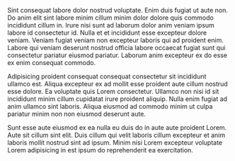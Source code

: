 Sint consequat labore dolor nostrud voluptate. Enim duis fugiat ut aute non. Do anim elit sint labore minim cillum minim dolor dolore quis commodo incididunt cillum in. Irure nisi sunt ad laborum dolor anim veniam ipsum labore id consectetur id. Nulla et et incididunt esse excepteur dolore veniam. Veniam fugiat veniam non excepteur laboris qui ad proident enim. Labore qui veniam deserunt nostrud officia labore occaecat fugiat sunt qui consectetur pariatur eiusmod pariatur. Laborum anim excepteur ex do esse ex enim consequat commodo.

Adipisicing proident consequat consequat consectetur sit incididunt ullamco est. Aliqua excepteur ex ad mollit esse proident aute cillum nostrud esse dolore. Ea voluptate quis Lorem consectetur. Ullamco non nisi id sit incididunt minim cillum cupidatat irure proident aliquip. Nulla enim fugiat ad anim ullamco sint laboris. Aliqua eiusmod ad commodo minim ut culpa pariatur minim non non eiusmod deserunt aute.

Sunt esse aute eiusmod ex ea nulla eu duis do in aute aute proident Lorem. Aute sit cillum sint elit. Duis cillum qui velit laboris cillum excepteur et anim laboris mollit nostrud sint ad ipsum. Minim nisi Lorem excepteur voluptate Lorem adipisicing in est ipsum do reprehenderit ea exercitation.